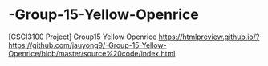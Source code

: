 # -Group-15-Yellow-Openrice
[CSCI3100 Project] Group15 Yellow Openrice
https://htmlpreview.github.io/?https://github.com/jauyong9/-Group-15-Yellow-Openrice/blob/master/source%20code/index.html
